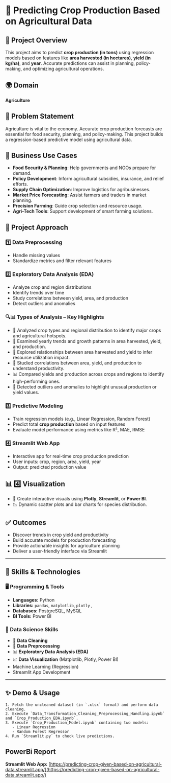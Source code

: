 # 🌾 Predicting Crop Production Based on Agricultural Data

## 📌 Project Overview

This project aims to predict **crop production (in tons)** using regression models based on features like **area harvested (in hectares)**, **yield (in kg/ha)**, and **year**. Accurate predictions can assist in planning, policy-making, and optimizing agricultural operations.

## 🌍 Domain

**Agriculture**

## 🎯 Problem Statement

Agriculture is vital to the economy. Accurate crop production forecasts are essential for food security, planning, and policy-making. This project builds a regression-based predictive model using agricultural data.

## 💼 Business Use Cases

* **Food Security & Planning**: Help governments and NGOs prepare for demand.  
* **Policy Development**: Inform agricultural subsidies, insurance, and relief efforts.  
* **Supply Chain Optimization**: Improve logistics for agribusinesses.  
* **Market Price Forecasting**: Assist farmers and traders in market planning.  
* **Precision Farming**: Guide crop selection and resource usage.  
* **Agri-Tech Tools**: Support development of smart farming solutions.

## 🤉 Project Approach

### 1️⃣ Data Preprocessing

* Handle missing values  
* Standardize metrics and filter relevant features

### 2️⃣ Exploratory Data Analysis (EDA)

* Analyze crop and region distributions  
* Identify trends over time  
* Study correlations between yield, area, and production  
* Detect outliers and anomalies

### 🔍📊 Types of Analysis – Key Highlights

- 🌾 Analyzed crop types and regional distribution to identify major crops and agricultural hotspots.  
- 📅 Examined yearly trends and growth patterns in area harvested, yield, and production.  
- 🌱 Explored relationships between area harvested and yield to infer resource utilization impact.  
- 🔗 Studied correlations between area, yield, and production to understand productivity.  
- 📊 Compared yields and production across crops and regions to identify high-performing ones.  
- 🚨 Detected outliers and anomalies to highlight unusual production or yield values.

### 3️⃣ Predictive Modeling

* Train regression models (e.g., Linear Regression, Random Forest)  
* Predict total **crop production** based on input features  
* Evaluate model performance using metrics like R², MAE, RMSE  

### 4️⃣ Streamlit Web App

* Interactive app for real-time crop production prediction  
* User inputs: crop, region, area, yield, year  
* Output: predicted production value
  
## 📊 4️⃣ Visualization

- 📍 Create interactive visuals using **Plotly**, **Streamlit**, or **Power BI**.
- 📉 Dynamic scatter plots and bar charts for species distribution.

## ✅ Outcomes

* Discover trends in crop yield and productivity  
* Build accurate models for production forecasting  
* Provide actionable insights for agriculture planning  
* Deliver a user-friendly interface via Streamlit  

---

## 🧰 Skills & Technologies

### 🖥️ Programming & Tools
- **Languages:** Python  
- **Libraries:** `pandas`, `matplotlib`, `plotly` ,  
- **Databases:** PostgreSQL, MySQL  
- **BI Tools:** Power BI

### 🔧 Data Science Skills
- 🧹 **Data Cleaning**
- 🔄 **Data Preprocessing**
- 📊 **Exploratory Data Analysis (EDA)**
- 📈 **Data Visualization** (Matplotlib, Plotly, Power BI)
- Machine Learning (Regression)
- Streamlit App Development

---


## ✨ Demo & Usage

    1. Fetch the uncleaned dataset (in `.xlsx` format) and perform data cleaning.  
    2. Execute `Data_Transformation_Cleaning_Preprocessing_Handling.ipynb` and `Crop_Production_EDA.ipynb`.  
    3. Execute `Crop_Production_Model.ipynb` containing two models:  
       - Linear Regression  
       - Random Forest Regressor  
    4. Run `Streamlit.py` to check live predictions.


##  PowerBi Report

**Streamlit Web App:** [https://predicting-crop-given-based-on-agricultural-data.streamlit.app/](https://predicting-crop-given-based-on-agricultural-data.streamlit.app/)
